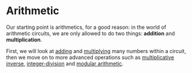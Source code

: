 # Arithmetic

Our starting point is arithmetics, for a good reason: in the world of arithmetic circuits, we are only allowed to do two things: **addition** and **multiplication**.

First, we will look at [adding](./addition.md) and [multiplying](./multiplication.md) many numbers within a circuit, then we move on to more advanced operations such as [multiplicative inverse](./inverse.md), [integer-division](./int-div.md) and [modular arithmetic](./modular.md).
